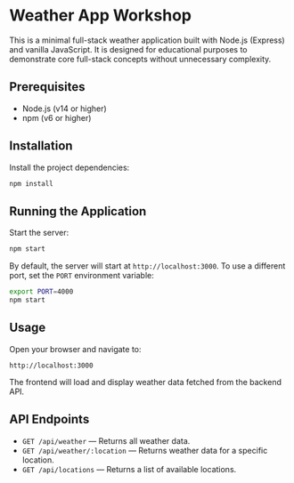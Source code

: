 # Weather App Workshop

This is a minimal full-stack weather application built with Node.js (Express) and vanilla JavaScript. It is designed for educational purposes to demonstrate core full-stack concepts without unnecessary complexity.

## Prerequisites

- Node.js (v14 or higher)
- npm (v6 or higher)

## Installation

Install the project dependencies:

```bash
npm install
```

## Running the Application

Start the server:

```bash
npm start
```

By default, the server will start at `http://localhost:3000`. To use a different port, set the `PORT` environment variable:

```bash
export PORT=4000
npm start
```

## Usage

Open your browser and navigate to:

```src
http://localhost:3000
```

The frontend will load and display weather data fetched from the backend API.

## API Endpoints

- `GET /api/weather` — Returns all weather data.
- `GET /api/weather/:location` — Returns weather data for a specific location.
- `GET /api/locations` — Returns a list of available locations.
